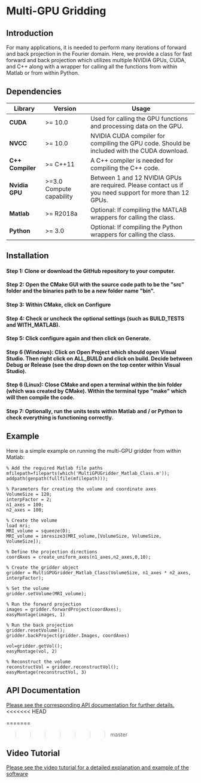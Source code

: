 # Multi-GPU Gridding 

## Introduction

For many applications, it is needed to perform many iterations of forward and back projection in the Fourier domain.
Here, we provide a class for fast forward and back projection which utilizes multiple NVIDIA GPUs, CUDA, and C++ along with a 
wrapper for calling all the functions from within Matlab or from within Python.

## Dependencies 

| Library      | Version   | Usage                                                                                       |
|--------------|-----------|---------------------------------------------------------------------------------------------|
| **CUDA**         | >= 10.0   | Used for calling the GPU functions and processing data on the GPU.|
| **NVCC**         | >= 10.0   | NVIDIA CUDA compiler for compiling the GPU code. Should be included with the CUDA download.|
| **C++ Compiler** | >= C++11  | A C++ compiler is needed for compiling the C++ code.|
| **Nvidia GPU**    |  >=3.0  Compute capability       | Between 1 and 12 NVIDIA GPUs are required. Please contact us if you need support for more than 12 GPUs.|
| **Matlab**       | >= R2018a | Optional: If compiling the MATLAB wrappers for calling the class.|
| **Python**       | >= 3.0    | Optional: If compiling the Python wrappers for calling the class.|

## Installation

#### Step 1: Clone or download the GitHub repository to your computer.

#### Step 2: Open the CMake GUI with the source code path to be the "src" folder and the binaries path to be a new folder name "bin".

#### Step 3: Within CMake, click on Configure

#### Step 4: Check or uncheck the optional settings (such as BUILD_TESTS and WITH_MATLAB).

#### Step 5: Click configure again and then click on Generate.

#### Step 6 (Windows): Click on Open Project which should open Visual Studio. Then right click on ALL_BUILD and click on build. Decide between Debug or Release (see the drop down on the top center within Visual Studio).

#### Step 6 (Linux): Close CMake and open a terminal within the bin folder (which was created by CMake). Within the terminal type "make" which will then compile the code.

#### Step 7: Optionally, run the units tests within Matlab and / or Python to check everything is functioning correctly.


## Example

Here is a simple example on running the multi-GPU gridder from within Matlab:

    % Add the required Matlab file paths
    mfilepath=fileparts(which('MultiGPUGridder_Matlab_Class.m'));
    addpath(genpath(fullfile(mfilepath)));

    % Parameters for creating the volume and coordinate axes
    VolumeSize = 128;
    interpFactor = 2;
    n1_axes = 100;
    n2_axes = 100;

    % Create the volume
    load mri;
    MRI_volume = squeeze(D);
    MRI_volume = imresize3(MRI_volume,[VolumeSize, VolumeSize, VolumeSize]);

    % Define the projection directions
    coordAxes = create_uniform_axes(n1_axes,n2_axes,0,10);

    % Create the gridder object
    gridder = MultiGPUGridder_Matlab_Class(VolumeSize, n1_axes * n2_axes, interpFactor);

    % Set the volume
    gridder.setVolume(MRI_volume);

    % Run the forward projection
    images = gridder.forwardProject(coordAxes);    
    easyMontage(images, 1)

    % Run the back projection
    gridder.resetVolume();
    gridder.backProject(gridder.Images, coordAxes)

    vol=gridder.getVol();
    easyMontage(vol, 2)

    % Reconstruct the volume
    reconstructVol = gridder.reconstructVol();
    easyMontage(reconstructVol, 3)

## API Documentation

[Please see the corresponding API documentation for further details.](https://brentfoster.github.io/MultiGPUGridder/MultiGPUGridder_Doxygen/html/index.html)
<<<<<<< HEAD

=======
>>>>>>> master


## Video Tutorial

[Please see the video tutorial for a detailed explanation and example of the software](https://youtu.be/gO2kiizHO4g)
